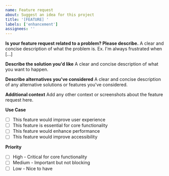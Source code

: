 ```yaml
---
name: Feature request
about: Suggest an idea for this project
title: '[FEATURE] '
labels: ['enhancement']
assignees: ''
---
```


**Is your feature request related to a problem? Please describe.**
A clear and concise description of what the problem is. Ex. I'm always frustrated when [...]

**Describe the solution you'd like**
A clear and concise description of what you want to happen.

**Describe alternatives you've considered**
A clear and concise description of any alternative solutions or features you've considered.

**Additional context**
Add any other context or screenshots about the feature request here.

**Use Case**
- [ ] This feature would improve user experience
- [ ] This feature is essential for core functionality
- [ ] This feature would enhance performance
- [ ] This feature would improve accessibility

**Priority**
- [ ] High - Critical for core functionality
- [ ] Medium - Important but not blocking
- [ ] Low - Nice to have 